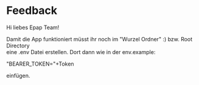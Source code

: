 # Feedback

Hi liebes Epap Team!

Damit die App funktioniert müsst ihr noch im "Wurzel Ordner" :) bzw. Root Directory  
eine .env Datei erstellen. Dort dann wie in der env.example:

"BEARER_TOKEN="+Token

einfügen.
